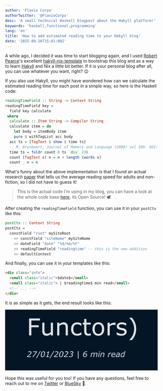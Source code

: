 ```yaml
---
author: 'Flavio Corpa'
authorTwitter: '@FlavioCorpa'
desc: 'A small technical Haskell blogpost about the Hakyll platform!'
keywords: 'haskell,functional,programming'
lang: 'en'
title: 'How to add estimated reading time to your Hakyll blog'
date: '2025-09-16T15:01:00Z'
---
```


A while ago, I decided it was time to start blogging again, and I used [Robert Pearce](https://robertwpearce.com/)'s excellent [hakyll-nix-template](https://robertwpearce.com/the-hakyll-nix-template-tutorial.html) to bootstrap this blog and as a way to learn [Hakyll](https://jaspervdj.be/hakyll/) and Nix a little bit better. If it is your personal blog after all, you can use whatever you want, right? 😉

If you also use Hakyll, you might have wondered how can we calculate the estimated reading time for each post in a simple way, so here is the Haskell code:

```haskell
readingTimeField :: String -> Context String
readingTimeField key =
  field key calculate
 where
  calculate :: Item String -> Compiler String
  calculate item = do
    let body = itemBody item
    pure $ withTagList acc body
  acc ts = [TagText $ show $ time ts]
  -- M. Brysbaert, Journal of Memory and Language (2009) vol 109. DOI: 10.1016/j.jml.2019.104047
  time ts = foldr count 0 ts `div` 238
  count (TagText s) n = n + length (words s)
  count _ n = n
```

What's funny about the above implementation is that I found an actual research [paper](https://www.sciencedirect.com/science/article/abs/pii/S0749596X19300786) that tells us the average reading speed for adults and non-fiction, so I did not have to guess it!

> This is the actual code I'm using in my blog, you can have a look at the whole code base [here](https://github.com/kutyel/kutyel-hakyll), its Open Source! 🕊️

After creating the `readingTimeField` function, you can use it in your `postCtx` like this:

```haskell
postCtx :: Context String
postCtx =
  constField "root" mySiteRoot
    <> constField "siteName" mySiteName
    <> dateField "date" "%d/%m/%Y"
    <> readingTimeField "readingtime" -- this is the new addition
    <> defaultContext
```

And finally, you can use it in your templates like this:

```html
<div class="info">
  <small class="italic">$date$</small>
  <small class="italic"> | $readingtime$ min read</small>
  <!-- ... -->
</div>
```

It is as simple as it gets, the end result looks like this:

<img src="./images/ert.png" alt="My frist Elm and Haskell blogpost showing an estimate of 6 min read" width="500px">

Hope this was useful for you too! If you have any questions, feel free to reach out to me on [Twitter](https://twitter.com/FlavioCorpa) or [BlueSky](https://bsky.app/profile/flaviocorpa.com) 🦋.
